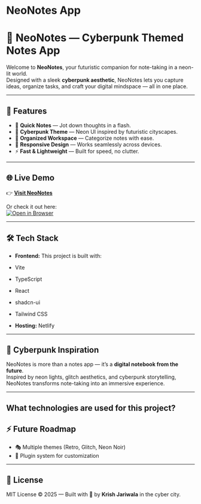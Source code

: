 # NeoNotes App

# 🌌 NeoNotes — Cyberpunk Themed Notes App

Welcome to **NeoNotes**, your futuristic companion for note-taking in a neon-lit world.  
Designed with a sleek **cyberpunk aesthetic**, NeoNotes lets you capture ideas, organize tasks, and craft your digital mindspace — all in one place.  

---

## 🚀 Features
- 📝 **Quick Notes** — Jot down thoughts in a flash.  
- 🌃 **Cyberpunk Theme** — Neon UI inspired by futuristic cityscapes.  
- 📂 **Organized Workspace** — Categorize notes with ease.  
- 📱 **Responsive Design** — Works seamlessly across devices.  
- ⚡ **Fast & Lightweight** — Built for speed, no clutter.  

---

## 🌐 Live Demo
👉 [**Visit NeoNotes**](https://neonoteskrish.netlify.app/)  

Or check it out here:  
[![Open in Browser](https://img.shields.io/badge/NeoNotes-Live_App-ff007f?style=for-the-badge&logo=google-chrome&logoColor=white)](https://neonoteskrish.netlify.app/)

---

## 🛠️ Tech Stack
- **Frontend:** 
This project is built with:

- Vite
- TypeScript
- React
- shadcn-ui
- Tailwind CSS

- **Hosting:** Netlify  

---

## 🎨 Cyberpunk Inspiration
NeoNotes is more than a notes app — it’s a **digital notebook from the future**.  
Inspired by neon lights, glitch aesthetics, and cyberpunk storytelling, NeoNotes transforms note-taking into an immersive experience.  

---

## What technologies are used for this project?

## ⚡ Future Roadmap
- 🎭 Multiple themes (Retro, Glitch, Neon Noir)  
- 🧩 Plugin system for customization  

---

## 📜 License
MIT License © 2025 — Built with 💜 by **Krish Jariwala** in the cyber city.


